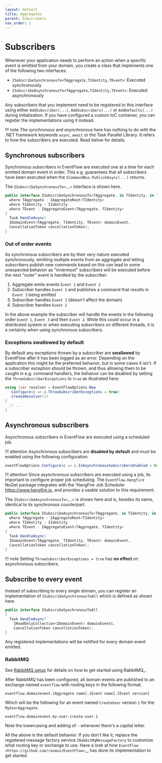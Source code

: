 ```yaml
---
layout: default
title: Aggregates
parent: Subscribers
nav_order: 2
---
```


# Subscribers

Whenever your application needs to perform an action when a specific 
event is emitted from your domain, you create a class that implements
one of the following two interfaces:

-  `ISubscribeSynchronousTo<TAggregate,TIdentity,TEvent>`: Executed
   synchronously
-  `ISubscribeAsynchronousTo<TAggregate,TIdentity,TEvent>`: Executed
   asynchronously

Any subscribers that you implement need to be registered to this interface
using either `AddSubscriber(...)`, `AddSubscribers(...)` or
`AddDefaults(...)` during initialization. If you have configured a
custom IoC container, you can register the implementations using it
instead.

!!! note
    The *synchronous* and *asynchronous* here has nothing to do
    with the .NET framework keywords `async`, `await` or the Task
    Parallel Library. It refers to how the subscribers are executed. Read
    below for details.


## Synchronous subscribers

Synchronous subscribers in EventFlow are executed one at a time for each
emitted domain event in order. This e.g. guarantees that all subscribers
have been executed when the `ICommandBus.PublishAsync(...)` returns.

The `ISubscribeSynchronousTo<,,>` interface is shown here.

```csharp
public interface ISubscribeSynchronousTo<TAggregate, in TIdentity, in TEvent>
  where TAggregate : IAggregateRoot<TIdentity>
  where TIdentity : IIdentity
  where TEvent : IAggregateEvent<TAggregate, TIdentity>
{
  Task HandleAsync(
  IDomainEvent<TAggregate, TIdentity, TEvent> domainEvent,
  CancellationToken cancellationToken);
}
```

### Out of order events

As synchronous subscribers are by their very nature executed
synchronously, emitting multiple events from an aggregate and letting
subscribers publish new commands based on this can lead to some
unexpected behavior as "innermost" subscribers will be executed before
the next "outer" event is handled by the subscriber.

1. Aggregate emits events `Event 1` and `Event 2`
2. Subscriber handles `Event 1` and publishes a command that results
   in `Event 3` being emitted
3. Subscriber handles `Event 3` (doesn't affect the domain)
4. Subscriber handles `Event 2`

In the above example the subscriber will handle the events in the
following order `Event 1`, `Event 3` and then `Event 2`. While
this *could* occur in a distributed system or when executing subscribers on
different threads, it is a certainty when using synchronous subscribers.


### Exceptions swallowed by default

By default any exceptions thrown by a subscriber are **swallowed**
by EventFlow after it has been logged as an error. Depending on the
application this might be the preferred behavior, but in some cases
it isn't. If a subscriber exception should be thrown, and thus allowing
them to be caught in e.g. command handlers, the behaivor can be disabled
by setting the `ThrowSubscriberExceptions` to `true` as illustrated
here:


```csharp
using (var resolver = EventFlowOptions.New
  .Configure(c => c.ThrowSubscriberExceptions = true)
  .CreateResolver())
{
  // ...
}
```

## Asynchronous subscribers

Asynchronous subscribers in EventFlow are executed using a scheduled job.

!!! attention
    Asynchronous subscribers are **disabled by default** and must be
    enabled using the following configuration.

```csharp
eventFlowOptions.Configure(c => c.IsAsynchronousSubscribersEnabled = true);
```

!!! attention
    Since asynchronous subscribers are executed using a job, its important
    to configure proper job scheduling. The `EventFlow.Hangfire` NuGet 
    package integrates with the 'HangFire Job Scheduler <https://www.hangfire.io>, 
    and provides a usable solution to this requirement.

The `ISubscribeAsynchronousTo<,,>` is shown here and is, besides its
name, identical to its synchronous counterpart.


```csharp
public interface ISubscribeAsynchronousTo<TAggregate, in TIdentity, in TEvent>
  where TAggregate : IAggregateRoot<TIdentity>
  where TIdentity : IIdentity
  where TEvent : IAggregateEvent<TAggregate, TIdentity>
{
  Task HandleAsync(
  IDomainEvent<TAggregate, TIdentity, TEvent> domainEvent,
  CancellationToken cancellationToken);
}
```

!!! note
    Setting `ThrowSubscriberExceptions = true` has **no effect**
    on asynchronous subscribers.


## Subscribe to every event

Instead of subscribing to every single domain, you can register an
implementation of `ISubscribeSynchronousToAll` which is defined as
shown here.

```csharp
public interface ISubscribeSynchronousToAll
{
  Task HandleAsync(
    IReadOnlyCollection<IDomainEvent> domainEvents,
    CancellationToken cancellationToken);
}
```

Any registered implementations will be notified for every domain event
emitted.


### RabbitMQ

See [RabbitMQ setup](../integration/rabbitmq.md) for details on how to get
started using RabbitMQ_.

After RabbitMQ has been configured, all domain events are published
to an exchange named `eventflow` with routing keys in the following
format.

```
eventflow.domainevent.[Aggregate name].[Event name].[Event version]
```

Which will be the following for an event named `CreateUser` version
`1` for the `MyUserAggregate`.

```
eventflow.domainevent.my-user.create-user.1
```

Note the lowercasing and adding of `-` whenever there's a capital
letter.

All the above is the default behavior. If you don't like it, replace the 
registered message factory service `IRabbitMqMessageFactory` to 
customize what routing key or exchange to use. Have a look at how
`EventFlow <https://github.com/rasmus/EventFlow>`__ has done its
implementation to get started.

